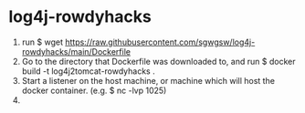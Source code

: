# log4j-rowdyhacks

1. run $ wget https://raw.githubusercontent.com/sgwgsw/log4j-rowdyhacks/main/Dockerfile
2. Go to the directory that Dockerfile was downloaded to, and run $ docker build -t log4j2tomcat-rowdyhacks .
3. Start a listener on the host machine, or machine which will host the docker container. (e.g. $ nc -lvp 1025)
4.  
